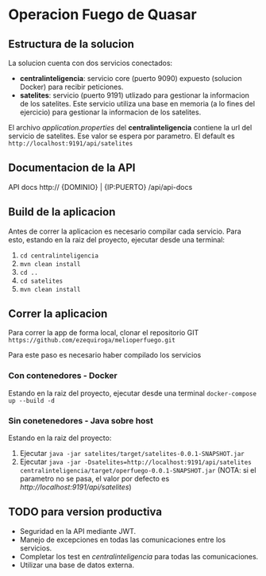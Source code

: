 # Operacion Fuego de Quasar

## Estructura de la solucion

La solucion cuenta con dos servicios conectados:

- **centralinteligencia**: servicio core (puerto 9090) expuesto (solucion Docker) para recibir peticiones.
- **satelites**: servicio (puerto 9191) utlizado para gestionar la informacion de los satelites. Este servicio utiliza una base en memoria (a lo fines del ejercicio) para gestionar la informacion de los satelites.

El archivo *application.properties* del **centralinteligencia** contiene la url del servicio de satelites. Ese valor se espera por parametro. El default es `http://localhost:9191/api/satelites`

## Documentacion de la API

API docs http:// \{DOMINIO\} | \{IP:PUERTO\} /api/api-docs

## Build de la aplicacion

Antes de correr la aplicacion es necesario compilar cada servicio. Para esto, estando en la raiz del proyecto, ejecutar desde una terminal:
1. `cd centralinteligencia`
2. `mvn clean install`
3. `cd ..`
4. `cd satelites`
5. `mvn clean install`

## Correr la aplicacion

Para correr la app de forma local, clonar el repositorio GIT `https://github.com/ezequiroga/melioperfuego.git`

Para este paso es necesario haber compilado los servicios

### Con contenedores - Docker

Estando en la raiz del proyecto, ejecutar desde una terminal `docker-compose up --build -d`

### Sin conetenedores - Java sobre host

Estando en la raiz del proyecto:
1. Ejecutar `java -jar satelites/target/satelites-0.0.1-SNAPSHOT.jar`
2. Ejecutar `java -jar -Dsatelites=http://localhost:9191/api/satelites centralinteligencia/target/operfuego-0.0.1-SNAPSHOT.jar` (NOTA: si el parametro no se pasa, el valor por defecto es *http://localhost:9191/api/satelites*)

## TODO para version productiva
- Seguridad en la API mediante JWT.
- Manejo de excepciones en todas las comunicaciones entre los servicios.
- Completar los test en *centralinteligencia* para todas las comunicaciones.
- Utilizar una base de datos externa.